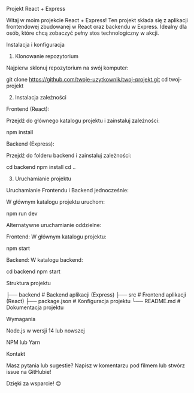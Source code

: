 Projekt React + Express

Witaj w moim projekcie React + Express! Ten projekt składa się z aplikacji frontendowej zbudowanej w React oraz backendu w Express. Idealny dla osób, które chcą zobaczyć pełny stos technologiczny w akcji.

Instalacja i konfiguracja

1. Klonowanie repozytorium

Najpierw sklonuj repozytorium na swój komputer:

git clone https://github.com/twoje-uzytkownik/twoj-projekt.git
cd twoj-projekt

2. Instalacja zależności

Frontend (React):

Przejdź do głównego katalogu projektu i zainstaluj zależności:

npm install

Backend (Express):

Przejdź do folderu backend i zainstaluj zależności:

cd backend
npm install
cd ..

3. Uruchamianie projektu

Uruchamianie Frontendu i Backend jednocześnie:

W głównym katalogu projektu uruchom:

npm run dev

Alternatywne uruchamianie oddzielne:

Frontend: W głównym katalogu projektu:

npm start

Backend: W katalogu backend:

cd backend
npm start

Struktura projektu

├── backend        # Backend aplikacji (Express)
├── src            # Frontend aplikacji (React)
├── package.json   # Konfiguracja projektu
└── README.md      # Dokumentacja projektu

Wymagania

Node.js w wersji 14 lub nowszej

NPM lub Yarn

Kontakt

Masz pytania lub sugestie? Napisz w komentarzu pod filmem lub stwórz issue na GitHubie!

Dzięki za wsparcie! 😊

